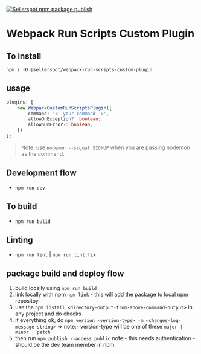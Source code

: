 [![Sellerspot npm package publish](https://github.com/SellerSpot/webpack-run-scripts-custom-plugin/actions/workflows/npm-publish.yml/badge.svg)](https://github.com/SellerSpot/webpack-run-scripts-custom-plugin/actions/workflows/npm-publish.yml)

# Webpack Run Scripts Custom Plugin

## To install

`npm i -D @sellerspot/webpack-run-scripts-custom-plugin`

## usage

```typescript
plugins: [
    new WebpackCustomRunScriptsPlugin({
        command: '<- your command ->',
        allowOnException?: boolean;
        allownOnError?: boolean;
    })
];
```

> Note: use `nodemon --signal SIGHUP` when you are passing nodemon as the command.

## Development flow

-   `npm run dev`

## To build

-   `npm run bulid`

## Linting

-   `npm run lint` | `npm run lint:fix`

## package build and deploy flow

1. build locally using `npm run build`
2. link locally with npm `npm link` - this will add the package to local npm repositoy
3. use the `npm install <directory-output-from-above-command-output>` in any project and do checks
4. if everything ok, do `npm version <version-type> -m <changes-log-message-string>` => note:- version-type will be one of these `major | minor | patch`
5. then run `npm publish --access public` note:- this needs authentication - should be the dev team member in npm.
